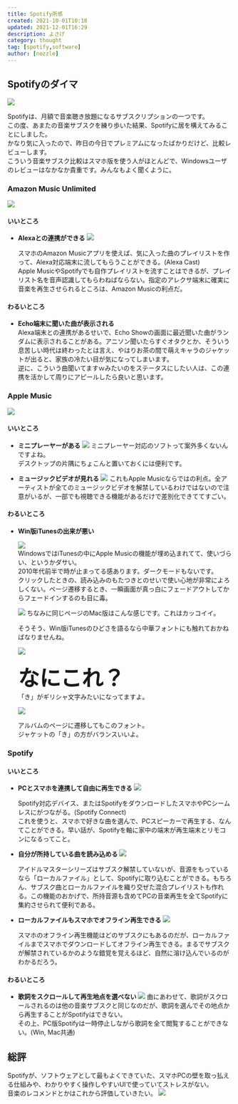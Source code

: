 ```yaml
---
title: Spotify所感
created: 2021-10-01T10:18
updated: 2021-12-01T16:29
description: よさげ
category: thought
tag: [spotify,software]
author: [nozzle]
---
```


## Spotifyのダイマ  
![](spotify_logo.png)

Spotifyは、月額で音楽聴き放題になるサブスクリプションの一つです。  
この度、あまたの音楽サブスクを練り歩いた結果、Spotifyに居を構えてみることにしました。  
かなり気に入ったので、昨日の今日でプレミアムになったばかりだけど、比較レビューします。  
こういう音楽サブスク比較はスマホ版を使う人がほとんどで、Windowsユーザのレビューはなかなか貴重です。みんなもよく聞くように。  


### Amazon Music Unlimited
![](amazon_music.png)
#### いいところ
* **Alexaとの連携ができる**
  ![](amazon_music_app.png)

  スマホのAmazon Musicアプリを使えば、気に入った曲のプレイリストを作って、Alexa対応端末に流してもらうことができる。(Alexa Cast)  
  Apple MusicやSpotifyでも自作プレイリストを流すことはできるが、プレイリスト名を音声認識してもらわねばならない。指定のアレクサ端末に確実に音楽を再生させられるところは、Amazon Musicの利点だ。  

#### わるいところ
* **Echo端末に聞いた曲が表示される**  
  Alexa端末との連携があるせいで、Echo Showの画面に最近聞いた曲がランダムに表示されることがある。アニソン聞いたらすぐオタクとか、そういう息苦しい時代は終わったとは言え、やはりお茶の間で萌えキャラのジャケットが出ると、家族の冷たい目が気になってしまいます。  
  逆に、こういう曲聞いてますｗみたいのをステータスにしたい人は、この連携を活かして周りにアピールしたら良いと思います。  



### Apple Music
![](apple_music_logo.png)
#### いいところ
* **ミニプレーヤーがある**
    ![](itunes_mini_player.png)
    ミニプレーヤー対応のソフトって案外多くないんですよね。  
    デスクトップの片隅にちょこんと置いておくには便利です。

* **ミュージックビデオが見れる**
    ![](apple_music_video.png)
    これもApple Musicならではの利点。全アーティストが全てのミュージックビデオを解禁しているわけではないので注意がいるが、一部でも視聴できる機能があるだけで差別化できててすごい。

#### わるいところ
* **Win版iTunesの出来が悪い**  

    ![](itunes_home_win.png)  
  WindowsではiTunesの中にApple Musicの機能が埋め込まれてて、使いづらい、というかダサい。  
    2010年代前半で時が止まってる感あります。ダークモードもないです。  
クリックしたときの、読み込みのもたつきとのせいで使い心地が非常によろしくない。ページ遷移するとき、一瞬画面が真っ白にフェードアウトしてからフェードインするのも目に毒。  


  ![](itunes_home_mac.jpg)
  ちなみに同じページのMac版はこんな感じです。これはカッコイイ。  


  そうそう、Win版iTunesのひどさを語るなら中華フォントにも触れておかねばなりませんね。  

  ![](song_thumbnail_01.png)

  <font size="10">**なにこれ？**</font>  
  「き」がギリシャ文字みたいになってますよ。  


  ![](song_thumbnail_02.png)

  アルバムのページに遷移してもこのフォント。  
  ジャケットの「き」の方がバランスいいよ。  

### Spotify

#### いいところ
* **PCとスマホを連携して自由に再生できる**
  ![](spotify_connect.png)  

  Spotify対応デバイス、またはSpotifyをダウンロードしたスマホやPCシームレスにがつながる。(Spotify Connect)  
  これを使うと、スマホで好きな曲を選んで、PCスピーカーで再生する、なんてことができる。早い話が、Spotifyを軸に家中の端末が再生端末とリモコンになるってこと。  


* **自分が所持している曲を読み込める**
  ![](localfile.png)

  アイドルマスターシリーズはサブスク解禁していないが、音源をもっているなら「ローカルファイル」として、Spotifyに取り込むことができる。もちろん、サブスク曲とローカルファイルを織り交ぜた混合プレイリストも作れる。この機能のおかげで、所持音源も含めてPCの音楽再生を全てSpotifyに集約させられて便利である。

* **ローカルファイルもスマホでオフライン再生できる**
  ![](smartphone_player.png)

  スマホのオフライン再生機能はどのサブスクにもあるのだが、ローカルファイルまでスマホでダウンロードしてオフライン再生できる。まるでサブスクが解禁されているかのような錯覚を覚えるほど、自然に溶け込んでいるのがわかるだろう。

#### わるいところ
* **歌詞をスクロールして再生地点を選べない**
  ![](lyrics.png)
  曲にあわせて、歌詞がスクロールされるのは他の音楽サブスクと同じなのだが、歌詞を選んでその地点から再生することがSpotifyはできない。  
  その上、PC版Spotifyは一時停止しながら歌詞を全て閲覧することができない。(Win, Mac共通)  


## 総評
Spotifyが、ソフトウェアとして最もよくできていた、スマホPCの壁を取っ払える仕組みや、わかりやすく操作しやすいUIで使っていてストレスがない。  
音楽のレコメンドとかはこれから評価していきたい。
![](spotify_home.png)